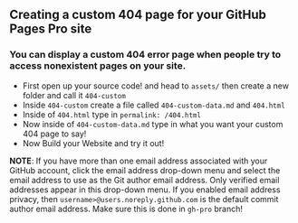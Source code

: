 ## Creating a custom 404 page for your GitHub Pages Pro site
### You can display a custom 404 error page when people try to access nonexistent pages on your site.

- First open up your source code! and head to `assets/` then create a new folder and call it `404-custom`
- Inside `404-custom` create a file called `404-custom-data.md` and `404.html` 
- Inside of `404.html` type in `permalink: /404.html` 
- Now inside of `404-custom-data.md` type in what you want your custom 404 page to say!
- Now Build your Website and try it out!

**NOTE**: If you have more than one email address associated with your GitHub account, click the email address drop-down menu and select the email address to use as the Git author email address. Only verified email addresses appear in this drop-down menu. If you enabled email address privacy, then `username>@users.noreply.github.com` is the default commit author email address. Make sure this is done in `gh-pro` branch!
